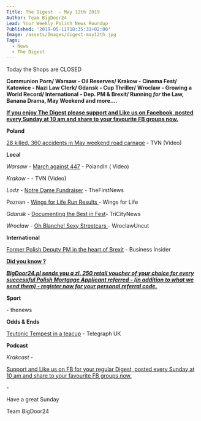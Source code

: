 ```yaml
---
Title: The Digest  - May 12th 2019
Author: Team BigDoor24
Lead: Your Weekly Polish News Roundup
Published: '2019-05-11T18:35:31+02:00'
Image: /assets/Images/digest-may12th.jpg
Tags:
  - News
  - The Digest
---
```

Today the Shops are CLOSED

**Communion Porn/ Warsaw - Oil Reserves/ Krakow - Cinema Fest/ Katowice - Nazi Law Clerk/ Gdansk - Cup Thriller/ Wroclaw - Growing a World Record/ International - Dep. PM & Brexit/ Running _for_ the Law, Banana Drama, May Weekend and more....**

[**If you enjoy The Digest please support and Like us on Facebook, posted every Sunday at 10 am and share to your favourite FB groups now.**](https://www.facebook.com/bigdoor24/)

<div class="sharethis-inline-share-buttons"></div>

**Poland**

[28 killed, 360 accidents in May weekend road carnage](https://www.tvn24.pl/tvn24-news-in-english,157,m/over-360-accidents-28-dead-over-poland-s-long-may-weekend,933974.html) - TVN (Video)

**Local**

_Warsaw_ - [March against 447](https://polandin.com/42588788/stop-447-march-proceeds-through-warsaw) - PolandIn ( Video)

_Krakow_ -    - TVN (Video)

_Lodz_ - [Notre Dame Fundraiser](https://www.thefirstnews.com/article/notre-dame-fundraiser-in-lodz-cathedral-5870) - TheFirstNews

Poznan - [Wings for Life Run Results](https://results.wingsforlifeworldrun.com/int/en/2019)[ ](https://www.tvn24.pl/wideo/z-anteny/lawyer-who-hanged-pictures-of-politicians-on-gallows-was-advising-hitler-s-birthday-organizers,1840842.html?playlist_id=29505) - Wings for Life

_Gdansk_ -   [Documenting the Best in Fest](https://tricitynews.pl/event/16th-millennium-docs-against-gravity-festival/)- TriCityNews

_Wroclaw_ -  [Oh Blanche! Sexy Streetcars ](http://wroclawuncut.com/2019/05/10/special-sex-edu-tram-give-advice-distribute-condoms/)- WroclawUncut

**International**

[Former Polish Deputy PM in the heart of Brexit](https://www.businessinsider.com/change-uk-jan-rostowski-why-i-fear-nigel-farage-will-become-prime-minister-2019-4?IR=T) - Business Insider

[**Did you know ?**](https://bigdoor24.pl/)

[_**BigDoor24.pl sends you a zl. 250 retail voucher of your choice for every successful Polish Mortgage Applicant referred - (in addition to what we send them) - register now for your personal referral code.**_](https://bigdoor24.pl/)

**Sport**

\- thenews

**Odds & Ends**

[Teutonic Tempest in a teacup](https://www.telegraph.co.uk/news/2019/05/06/polish-mep-lampooned-dressing-medieval-knight-slaying-eurocrat/) - Telegraph UK

**Podcast**

_Krakcast_ - 

[Support and Like us on FB for your regular Digest, posted every Sunday at 10 am and share to your favourite FB groups now.](https://www.facebook.com/bigdoor24/)

<div class="sharethis-inline-share-buttons"></div>

\-

Have a great Sunday

Team BigDoor24
